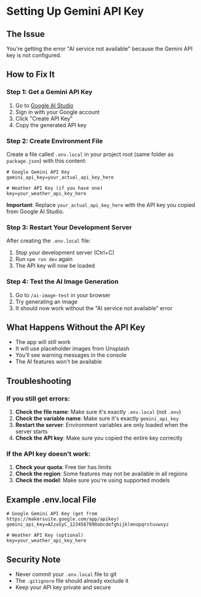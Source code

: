 # Setting Up Gemini API Key

## The Issue
You're getting the error "AI service not available" because the Gemini API key is not configured.

## How to Fix It

### Step 1: Get a Gemini API Key
1. Go to [Google AI Studio](https://makersuite.google.com/app/apikey)
2. Sign in with your Google account
3. Click "Create API Key"
4. Copy the generated API key

### Step 2: Create Environment File
Create a file called `.env.local` in your project root (same folder as `package.json`) with this content:

```env
# Google Gemini API Key
gemini_api_key=your_actual_api_key_here

# Weather API Key (if you have one)
key=your_weather_api_key_here
```

**Important**: Replace `your_actual_api_key_here` with the API key you copied from Google AI Studio.

### Step 3: Restart Your Development Server
After creating the `.env.local` file:

1. Stop your development server (Ctrl+C)
2. Run `npm run dev` again
3. The API key will now be loaded

### Step 4: Test the AI Image Generation
1. Go to `/ai-image-test` in your browser
2. Try generating an image
3. It should now work without the "AI service not available" error

## What Happens Without the API Key
- The app will still work
- It will use placeholder images from Unsplash
- You'll see warning messages in the console
- The AI features won't be available

## Troubleshooting

### If you still get errors:
1. **Check the file name**: Make sure it's exactly `.env.local` (not `.env`)
2. **Check the variable name**: Make sure it's exactly `gemini_api_key`
3. **Restart the server**: Environment variables are only loaded when the server starts
4. **Check the API key**: Make sure you copied the entire key correctly

### If the API key doesn't work:
1. **Check your quota**: Free tier has limits
2. **Check the region**: Some features may not be available in all regions
3. **Check the model**: Make sure you're using supported models

## Example .env.local File
```env
# Google Gemini API Key (get from https://makersuite.google.com/app/apikey)
gemini_api_key=AIzaSyC_1234567890abcdefghijklmnopqrstuvwxyz

# Weather API Key (optional)
key=your_weather_api_key_here
```

## Security Note
- Never commit your `.env.local` file to git
- The `.gitignore` file should already exclude it
- Keep your API key private and secure 